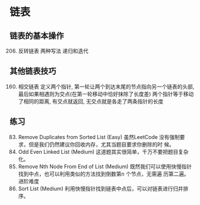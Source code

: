 # 链表

## 链表的基本操作
206. 反转链表
    两种写法 递归和迭代
     
## 其他链表技巧
160. 相交链表
     定义两个指针, 第一轮让两个到达末尾的节点指向另一个链表的头部, 最后如果相遇则为交点(在第一轮移动中恰好抹除了长度差)
     两个指针等于移动了相同的距离, 有交点就返回, 无交点就是各走了两条指针的长度

## 练习
83. Remove Duplicates from Sorted List (Easy)
    虽然LeetCode 没有强制要求，但是我们仍然建议你回收内存，尤其当题目要求你删除的时
    候。
328. Odd Even Linked List (Medium)
     这道题其实很简单，千万不要把题目复杂化。
19. Remove Nth Node From End of List (Medium)
    既然我们可以使用快慢指针找到中点，也可以利用类似的方法找到倒数第n 个节点，无需遍
    历第二遍。
    进阶难度
148. Sort List (Medium)
     利用快慢指针找到链表中点后，可以对链表进行归并排序。

